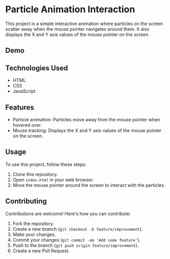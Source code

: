 # Particle Animation Interaction

This project is a simple interactive animation where particles on the screen scatter away when the mouse pointer navigates around them. It also displays the X and Y axis values of the mouse pointer on the screen.

## Demo



## Technologies Used

- HTML
- CSS
- JavaScript

## Features

- Particle animation: Particles move away from the mouse pointer when hovered over.
- Mouse tracking: Displays the X and Y axis values of the mouse pointer on the screen.

## Usage

To use this project, follow these steps:

1. Clone this repository.
2. Open `index.html` in your web browser.
3. Move the mouse pointer around the screen to interact with the particles.

## Contributing

Contributions are welcome! Here's how you can contribute:

1. Fork the repository.
2. Create a new branch (`git checkout -b feature/improvement`).
3. Make your changes.
4. Commit your changes (`git commit -am 'Add some feature'`).
5. Push to the branch (`git push origin feature/improvement`).
6. Create a new Pull Request.

